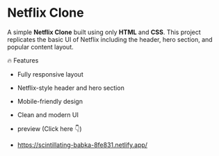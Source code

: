 
# Netflix Clone

A simple **Netflix Clone** built using only **HTML** and **CSS**. This project replicates the basic UI of Netflix including the header, hero section, and popular content layout.

🔥 Features

- Fully responsive layout
- Netflix-style header and hero section
- Mobile-friendly design
- Clean and modern UI
- preview (Click here 👇)
  
- https://scintillating-babka-8fe831.netlify.app/ 

